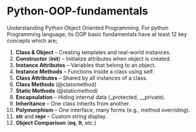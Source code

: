 # Python-OOP-fundamentals
Understanding Python Object Oriented Programming.
For python Programming language, its OOP basic fundamentals have at least 12 key concepts which are;
1.  **Class & Object** – Creating templates and real-world instances.
2.  **Constructor** (__init__) – Initialize attributes when object is created.
3.  **Instance Attributes** – Variables that belong to an object.
4.  **Instance Methods** – Functions inside a class using self.
5.  **Class Attributes** – Shared by all instances of a class.
6.  **Class Methods** (@classmethod)
7.  **Static Methods** (@staticmethod)
8.  **Encapsulation** – Hiding internal data (_protected, __private).
9.  **Inheritance** – One class inherits from another.
10.  **Polymorphism** – One interface, many forms (e.g., method overriding).
11.  __str__ and __repr__ – Custom string display.
12.  **Object Comparison** (__eq__, __lt__, etc.)
